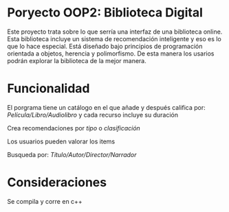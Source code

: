 # Poryecto OOP2: Biblioteca Digital

Este proyecto trata sobre lo que serría una interfaz de una biblioteca online. Esta biblioteca incluye un sistema de recomendación inteligente y eso es lo que lo hace especial. Está diseñado bajo principios de programación orientada a objetos, herencia y polimorfismo. De esta manera los usarios podrán explorar la biblioteca de la mejor manera.

# Funcionalidad

El porgrama tiene un catálogo en el que añade y después califica por: _Película/Libro/Audiolibro_ y cada recurso incluye su duración

Crea recomendaciones por _tipo_ o _clasificación_

Los usuarios pueden valorar los items

Busqueda por: _Título/Autor/Director/Narrador_

# Consideraciones

Se compila y corre en c++
